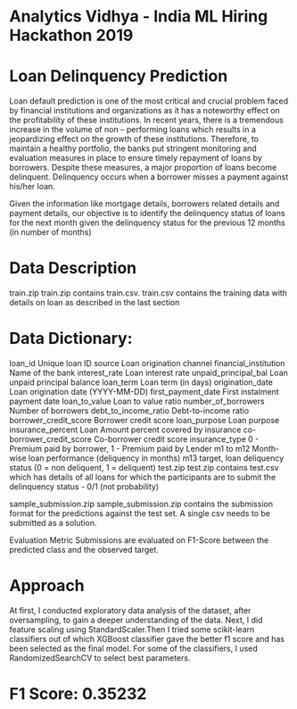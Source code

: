 # Analytics Vidhya - India ML Hiring Hackathon 2019
 # Loan Delinquency Prediction
 Loan default prediction is one of the most critical and crucial problem faced by financial institutions and organizations as it has a noteworthy effect on the profitability of these institutions. In recent years, there is a tremendous increase in the volume of non – performing loans which results in a jeopardizing effect on the growth of these institutions. Therefore, to maintain a healthy portfolio, the banks put stringent monitoring and evaluation measures in place to ensure timely repayment of loans by borrowers. Despite these measures, a major proportion of loans become delinquent. Delinquency occurs when a borrower misses a payment against his/her loan.

 Given the information like mortgage details, borrowers related details and payment details, our objective is to identify the delinquency status of loans for the next month given the delinquency status for the previous 12 months (in number of months)

 # Data Description
 train.zip
 train.zip contains train.csv. train.csv contains the training data with details on loan as described in the last section

 # Data Dictionary:
 loan_id Unique loan ID
 source Loan origination channel
 financial_institution Name of the bank
 interest_rate Loan interest rate
 unpaid_principal_bal Loan unpaid principal balance
 loan_term Loan term (in days)
 origination_date Loan origination date (YYYY-MM-DD)
 first_payment_date First instalment payment date
 loan_to_value Loan to value ratio
 number_of_borrowers Number of borrowers
 debt_to_income_ratio Debt-to-income ratio
 borrower_credit_score Borrower credit score
 loan_purpose Loan purpose
 insurance_percent Loan Amount percent covered by insurance
 co-borrower_credit_score Co-borrower credit score
 insurance_type 0 - Premium paid by borrower, 1 - Premium paid by Lender
 m1 to m12 Month-wise loan performance (deliquency in months)
 m13 target, loan deliquency status (0 = non deliquent, 1 = deliquent)
 test.zip
 test.zip contains test.csv which has details of all loans for which the participants are to submit the delinquency status - 0/1 (not probability)

 sample_submission.zip
 sample_submission.zip contains the submission format for the predictions against the test set. A single csv needs to be submitted as a solution.

 Evaluation Metric
 Submissions are evaluated on F1-Score between the predicted class and the observed target.

 # Approach
 At first, I conducted exploratory data analysis of the dataset, after oversampling, to gain a deeper understanding of the data. Next, I did feature scaling using StandardScaler.Then I tried some scikit-learn  classifiers out of which XGBoost classifier gave the better f1 score and has been selected as the final model. For some of the classifiers, I used RandomizedSearchCV to select best parameters.

 # F1 Score: 0.35232
